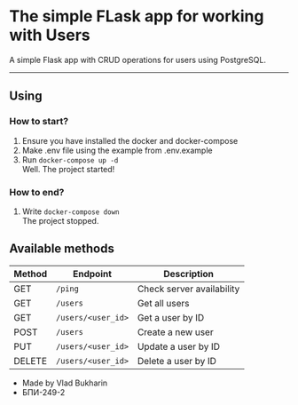 # The simple FLask app for working with Users

A simple Flask app with CRUD operations for users using PostgreSQL.

---
## Using
### How to start?
1. Ensure you have installed the docker and docker-compose
2. Make .env file using the example from .env.example
3. Run `docker-compose up -d`
<br>Well. The project started!

### How to end?
1. Write `docker-compose down`
<br>The project stopped.


## Available methods
| Method | Endpoint          | Description               |
|--------|-------------------|---------------------------|
| GET    | `/ping`           | Check server availability |
| GET    | `/users`          | Get all users             |
| GET    | `/users/<user_id>`| Get a user by ID          |
| POST   | `/users`          | Create a new user         |
| PUT    | `/users/<user_id>`| Update a user by ID       |
| DELETE | `/users/<user_id>`| Delete a user by ID       |


* Made by Vlad Bukharin 
* БПИ-249-2